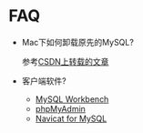 # FAQ

* Mac下如何卸载原先的MySQL?

    参考[CSDN上转载的文章](http://blog.csdn.net/jyfeather/article/details/9000874)
    
* 客户端软件?
    
    * [MySQL Workbench](http://dev.mysql.com/downloads/tools/workbench/)
    * [phpMyAdmin](http://www.phpmyadmin.net/home_page/index.php)
    * [Navicat for MySQL](http://www.navicat.com/)
    
